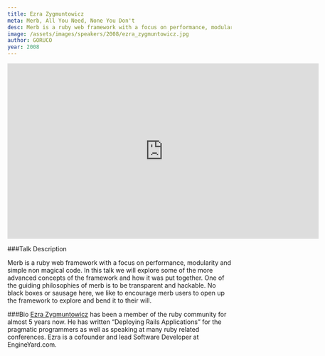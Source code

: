 ```yaml
---
title: Ezra Zygmuntowicz
meta: Merb, All You Need, None You Don't
desc: Merb is a ruby web framework with a focus on performance, modularity and simple non magical code. In this talk we will explore some of the more advanced concepts of the framework and how it was put together. 
image: /assets/images/speakers/2008/ezra_zygmuntowicz.jpg
author: GORUCO
year: 2008
---
```


<iframe width="700" height="394" src="http://www.youtube.com/embed/BqjPOC_ckG4" frameborder="0" allowfullscreen></iframe>

###Talk Description

Merb is a ruby web framework with a focus on performance, modularity and simple non magical code. In this talk we will explore some of the more advanced concepts of the framework and how it was put together. One of the guiding philosophies of merb is to be transparent and hackable. No black boxes or sausage here, we like to encourage merb users to open up the framework to explore and bend it to their will.


###Bio
[Ezra Zygmuntowicz](http://brainspl.at) has been a member of the ruby community for almost 5 years now. He has written &#8220;Deploying Rails Applications&#8221; for the pragmatic programmers as well as speaking at many ruby related conferences. Ezra is a cofounder and lead Software Developer at EngineYard.com.
